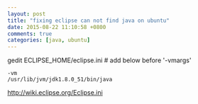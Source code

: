 ```yaml
---
layout: post
title: "fixing eclipse can not find java on ubuntu"
date: 2015-08-22 11:10:58 +0800
comments: true
categories: [java, ubuntu]
---
```


gedit ECLIPSE_HOME/eclipse.ini # add below before '-vmargs'
```
-vm 
/usr/lib/jvm/jdk1.8.0_51/bin/java
```

http://wiki.eclipse.org/Eclipse.ini